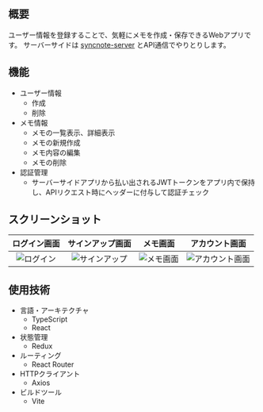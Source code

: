## 概要
ユーザー情報を登録することで、気軽にメモを作成・保存できるWebアプリです。 サーバーサイドは [syncnote-server](https://github.com/Nkot117/syncnote-server/tree/main) とAPI通信でやりとりします。

## 機能
- ユーザー情報
  - 作成
  - 削除
- メモ情報
  - メモの一覧表示、詳細表示
  - メモの新規作成
  - メモ内容の編集
  - メモの削除
- 認証管理
  - サーバーサイドアプリから払い出されるJWTトークンをアプリ内で保持し、APIリクエスト時にヘッダーに付与して認証チェック
 
## スクリーンショット
| ログイン画面 | サインアップ画面 | メモ画面 | アカウント画面 |
| :---: | :---: | :---: | :---:
| ![ログイン](https://github.com/user-attachments/assets/73754925-1125-46c4-a2eb-8ef6329aaac3)| ![サインアップ](https://github.com/user-attachments/assets/8ec00f70-47f3-4641-9c2a-a86bdeb8e98f)| ![メモ画面](https://github.com/user-attachments/assets/f8514597-f632-44ab-a6eb-bb8816a777ca) | ![アカウント画面](https://github.com/user-attachments/assets/992d23ce-e9ff-45d8-8c4c-98f947a56bcb)


## 使用技術
- 言語・アーキテクチャ
  - TypeScript
  - React
- 状態管理
  - Redux
- ルーティング
  - React Router
- HTTPクライアント
  - Axios
- ビルドツール
  - Vite
